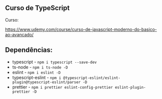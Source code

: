 ## Curso de TypeScript
Curso: 

https://www.udemy.com/course/curso-de-javascript-moderno-do-basico-ao-avancado/

## Dependências:

* typescript - ```npm i typescript --save-dev```
* ts-node - ```npm i ts-node -D```
* eslint - ```npm i eslint -D```
* typescript-eslint - ```npm i @typescript-eslint/eslint-plugin@typescript-eslint/parser -D```
* prettier - ```npm i prettier eslint-config-prettier eslint-plugin-prettier -D```

